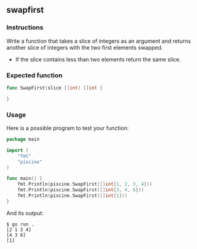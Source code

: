 ## swapfirst

### Instructions

Write a function that takes a slice of integers as an argument and returns another slice of integers with the two first elements swapped.

- If the slice contains less than two elements return the same slice.

### Expected function

```go
func SwapFirst(slice []int) []int {

}
```

### Usage

Here is a possible program to test your function:

```go
package main

import (
	"fmt"
	"piscine"
)

func main() {
	fmt.Println(piscine.SwapFirst([]int{1, 2, 3, 4}))
	fmt.Println(piscine.SwapFirst([]int{3, 4, 6}))
	fmt.Println(piscine.SwapFirst([]int{1}))
}
```

And its output:

```console
$ go run .
[2 1 3 4]
[4 3 6]
[1]
```
